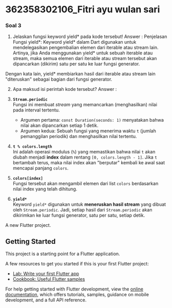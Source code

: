 # 362358302106_Fitri ayu wulan sari

### Soal 3
1. Jelaskan fungsi keyword yield* pada kode tersebut!
Answer : Penjelasan Fungsi yield*:
Keyword yield* dalam Dart digunakan untuk mendelegasikan pengembalian elemen dari iterable atau stream lain. Artinya, jika Anda menggunakan yield* untuk sebuah iterable atau stream, maka semua elemen dari iterable atau stream tersebut akan dipancarkan (dikirim) satu per satu ke luar fungsi generator.

Dengan kata lain, yield* membiarkan hasil dari iterable atau stream lain "diteruskan" sebagai bagian dari fungsi generator.

2. Apa maksud isi perintah kode tersebut?
Answer : 

1. **`Stream.periodic`**  
   Fungsi ini membuat *stream* yang memancarkan (menghasilkan) nilai pada interval tertentu.  
   - Argumen pertama: `const Duration(seconds: 1)` menyatakan bahwa nilai akan dipancarkan setiap 1 detik.  
   - Argumen kedua: Sebuah fungsi yang menerima waktu `t` (jumlah pemanggilan periodik) dan menghasilkan nilai tertentu.

2. **`t % colors.length`**  
   Ini adalah operasi modulus (`%`) yang memastikan bahwa nilai `t` akan diubah menjadi **index** dalam rentang `[0, colors.length - 1]`. Jika `t` bertambah terus, maka nilai index akan "berputar" kembali ke awal saat mencapai panjang `colors`.

3. **`colors[index]`**  
   Fungsi tersebut akan mengambil elemen dari list `colors` berdasarkan nilai index yang telah dihitung.

4. **`yield*`**  
   Keyword `yield*` digunakan untuk **meneruskan hasil stream** yang dibuat oleh `Stream.periodic`. Jadi, setiap hasil dari `Stream.periodic` akan dikirimkan ke luar fungsi generator, satu per satu, setiap detik.



A new Flutter project.

## Getting Started

This project is a starting point for a Flutter application.

A few resources to get you started if this is your first Flutter project:

- [Lab: Write your first Flutter app](https://docs.flutter.dev/get-started/codelab)
- [Cookbook: Useful Flutter samples](https://docs.flutter.dev/cookbook)

For help getting started with Flutter development, view the
[online documentation](https://docs.flutter.dev/), which offers tutorials,
samples, guidance on mobile development, and a full API reference.
